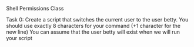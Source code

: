 Shell Permissions Class

Task 0:
       Create a script that switches the current user to the user betty.
       You should use exactly 8 characters for your command (+1 character for the new line)
       You can assume that the user betty will exist when we will run your script
